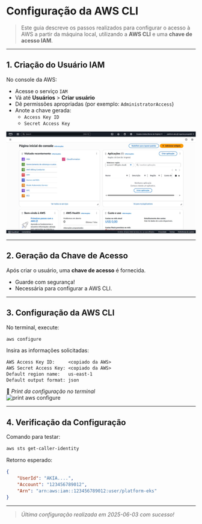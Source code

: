 # Configuração da AWS CLI

> Este guia descreve os passos realizados para configurar o acesso à AWS a partir da máquina local, utilizando a **AWS CLI** e uma **chave de acesso IAM**.

---

## 1. Criação do Usuário IAM

No console da AWS:

- Acesse o serviço `IAM`
- Vá até **Usuários** > **Criar usuário**
- Dê permissões apropriadas (por exemplo: `AdministratorAccess`)
- Anote a chave gerada:
  - `Access Key ID`
  - `Secret Access Key`

![print usuário IAM](./imgs/AWS.png)

---

## 2. Geração da Chave de Acesso

Após criar o usuário, uma **chave de acesso** é fornecida.

- Guarde com segurança!
- Necessária para configurar a AWS CLI.

---

## 3. Configuração da AWS CLI

No terminal, execute:

```bash
aws configure
```

Insira as informações solicitadas:

```text
AWS Access Key ID:     <copiado da AWS>
AWS Secret Access Key: <copiado da AWS>
Default region name:   us-east-1
Default output format: json
```

📸 *Print da configuração no terminal*  
![print aws configure](./imgs/aws_configure_cli.png)

---

## 4. Verificação da Configuração

Comando para testar:

```bash
aws sts get-caller-identity
```

Retorno esperado:

```json
{
    "UserId": "AKIA....",
    "Account": "123456789012",
    "Arn": "arn:aws:iam::123456789012:user/platform-eks"
}
```

---

> _Última configuração realizada em 2025-06-03 com sucesso!_
